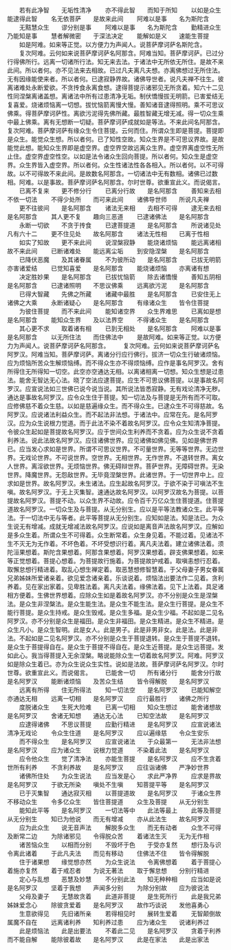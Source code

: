 <!-- { "loadSidebar": true } -->
　　若有此净智　　无垢性清净
　　亦不得此智　　而知于所知
　　以如是众生　　能逮得此智
　　名无依菩萨　　是故来此间
　　阿难以是事　　名为斯陀含
　　无黠慧众生　　谬分别是事
　　阿难以是事　　名为斯陀含
　　勤精进众生　　乃能知是事
　　慧者解微密　　于深法决定
　　能解如是义　　速能生菩提
　　如是阿难。如来等正觉。以方便力为声闻人。说菩萨摩诃萨名斯陀含。
　　复次阿难。云何如来说菩萨摩诃萨名阿那含。阿难当知。菩萨摩诃萨。已过分行得佛所行。远离一切诸所行法。知无来去法。于诸法中无所依无所住。是故不来此间。所以者何。亦不见法来去相故。已过凡夫离凡夫想。亦离佛想过无所住法。无有因缘能使来者。所以者何。已逮寂静界故。诸佛导世者。说凡夫禅不往生。彼离诸难处永断爱欲。不贪抟食永离食想。逮得菩提示诸邪见无所贪着。知六十二见性同涅槃离诸盖想。离诸法中所有过患清净无垢。制伏憍慢拔无明箭。已害爱结无复喜爱。烧诸烦恼离一切想。拔忧恼箭离慢大慢。善知诸音逮得照明。乘不可思议佛乘。得菩萨摩诃萨性。离欲污泥得先佛所藏。最胜智藏无增无减。得一切众生乘中最上佛乘。离有无想断一切疑。菩萨摩诃萨成就如是等法。不来此间名阿那含。复次阿难。菩萨摩诃萨有缘众生令住菩提。云何而住。所谓众生即是菩提。菩提即是众生。能觉众生想。所以者何。已了知性空故。知众生界是不可思议界故。是故能觉此想。能知众生界即是虚空界。虚空界空故远离众生界。虚空界离虚空性无所止住。虚空界虚空性空。以如是法令诸众生回向菩提。所以者何。知众生是虚空界。众生界皆入虚空界。所以者何。众生性诸法性各各相入。所以者何。以不可得故。以不可得故不来此间。是故数名阿那含。一切诸法中无有数相。诸佛已过数相。阿难。以是事故。菩萨摩诃萨名阿那含。尔时世尊。欲重宣此义。而说偈言。
　　已离不复来　　更不修分行
　　已离分行故　　是名阿那含
　　善知来去相　　不依一切法
　　不得少处所　　而可来此间
　　诸佛导世师　　所说凡夫禅
　　更不往彼间　　是名阿那含
　　诸法无来相　　去相不可得
　　逮无来去相　　是名阿那含
　　其人更不复　　趣向三恶道
　　已逮诸佛法　　是名阿那含
　　永断一切欲　　不贪于抟食
　　已逮菩提道　　是名阿那含
　　所说诸见处　　凡有六十二
　　更不住见处　　故名阿那含
　　诸法无性相　　已离于性相
　　如实了知故　　更不来此间
　　说涅槃寂静　　能烧诸烦恼
　　能远离诸相　　故不来此间
　　已断诸难处　　能远离尘垢
　　到安隐涅槃　　是名阿那含
　　已降伏恶魔　　及其诸眷属
　　不为彼所动　　是名阿那含
　　已拔无明箭　　亦害诸爱结
　　已觉知喜爱　　是名阿那含
　　能烧诸烦恼　　亦离诸有想
　　决定胜妙果　　是名阿那含
　　已拔忧恼箭　　除去诸憍慢
　　善知五阴相　　是名阿那含
　　已逮诸照明　　不思议佛乘
　　远离欲污泥　　是名阿那含
　　已得大智藏　　先佛之所藏
　　诸藏中最胜　　是名阿那含
　　已安住无上　　诸佛之大乘
　　永断诸疑心　　是名阿那含
　　有缘诸众生　　皆令住菩提
　　为彼住菩提　　而不来此间
　　能知诸空界　　众生界难思
　　已离如是想　　是名阿那含
　　能知众生界　　及以法界空
　　不得诸众生　　是名阿那含
　　其心更不求　　取着诸有相
　　已到无相处　　是名阿那含
　　阿难以是事　　是名阿那含
　　以无所住法　　而住佛法中
　　是故阿难。如来等正觉。以方便力为声闻人。说菩萨摩诃萨名阿那含。
　　复次阿难。云何如来说菩萨摩诃萨名阿罗汉。阿难当知。菩萨摩诃萨。离诸分行应行佛行。拔济一切众生行破诸烦恼。应为烦恼所苦众生解烦恼缚。而不得众生亦不得烦恼缚。应作是事名阿罗汉。舍有所得住无所得知一切空。此空亦空通达无相。以离诸相离一切想。知众生想是过患法。能舍无智达无心法。晓了空法应逮菩提。应生不可思议佛菩提。以是事故名阿罗汉。应宣说法如三世佛已说今说当说。其所说法皆悉寂静。无有戏论清净无秽。通达是事故名阿罗汉。应令众生住于菩提。知一切法及与菩提是无所有而不可取。应修佛慈不着众生慈。以如是慈遍缘众生。而不得众生。已逮众生不可得慈故。名阿罗汉。应说诸法利益众生。而不起法非法想。于诸法中。应常在先。是名阿罗汉。应为众生说根力觉道。而于此法不染不着故名阿罗汉。应令众生知清净菩提。令彼众生起如是菩提故名阿罗汉。应于世间众生利养而不贪着。应为众生说不贪着利养法。说此法故名阿罗汉。应往诸佛世界。应见诸佛如佛见佛。见如是佛世界已。应当发心求如是世界。所谓不可思议世界。不可量世界。无等等世界。无边世界。无戏论世界。不可说世界。空世界。无相世界。无作世界。不退转世界。离女人世界。离淫欲世界。无烦恼世界。佛无碍辩世界。菩萨世界。无障碍世界。无染世界。降魔世界。无怨敌世界。无毕竟涅槃世界。此诸世界。于一切世界中上。应求如是世界。故名阿罗汉。未生诸法。应生起故名阿罗汉。于欲不染于可嗔法不生嗔。故名阿罗汉。于无上灭集智。速通达故名阿罗汉。以阿罗汉故名为菩提。以菩提故名阿罗汉。菩提不动。以众生界不动故。应令百千万亿众生住菩提道。住菩提道故名阿罗汉。一切众生及与菩提。从无分别生。应以是平等法教诸众生。此平等法。于一切法中无与等者。此平等菩提从无分别生。应知如是法。知是法已。为众生说无有增减。成就无增减法故名阿罗汉。应说如是离音声法故名阿罗汉。应解如是多众生着。所谓众生不可得着。众生断常着。众生身见着。不能过着。见诸法不生不灭无为无作着。不坏色着。不坏受想识行着。离凡夫法着。建立诸佛法着。须陀洹果想着。斯陀含果想着。阿那含果想着。阿罗汉果想着。辟支佛果想着。如来等正觉想着。菩提心想着。为菩提故行施着。为菩提故护戒着。取嗔恚想行忍着。取懈怠想行精进着。取乱心想生禅定着。取恶慧想修智慧着。于父母妻子男女眷属兄弟姊妹所爱诸亲着。欲见爱念诸亲着。乐谈说着。烦恼法出要法作二见着。贪利养着。见在家出家着。见卑胜法着。离凡夫法着。缘佛法着。见下上法着。具足诸相方便着。生佛世界想着。应除众生如是着故名阿罗汉。亦不分别是众生是涅槃法。是众生非涅槃法。是众生能生法。是众生不能生法。是众生行菩提。是众生不能行菩提。是众生持戒。是众生毁戒。是众生多福。是众生少福。不起如是二见名阿罗汉。亦不分别是众生是福田。是众生非福田。是众生精进。是众生不精进。是众生凡小。是众生智明。此是女人。此是男子。此是非男非女。此是法。此是非法。不起如是二见名阿罗汉。亦不分别是众生于菩提退转。是众生于菩提不退转。是众生于菩提得自在。是众生于菩提不得自在。是众生近菩提。是众生远菩提。发如此心。我当得菩提入无余涅槃。略说能除众生一切着故名阿罗汉。阿难。阿罗汉如是除众生着已。亦为众生说众生实性。说如是法故。菩萨摩诃萨名阿罗汉。尔时世尊。欲重宣此义。而说偈言。
　　已能舍一切　　所有诸分行
　　能舍分行故　　是名阿罗汉
　　能断诸烦恼　　及苦众生结
　　皆令得解脱　　是名阿罗汉
　　远离有所得　　住无所得法
　　知一切法空　　是名阿罗汉
　　已能知解空　　亦通达无相
　　远离一切相　　是名阿罗汉
　　应行最胜行　　诸佛之所行
　　度脱诸众生　　生死大险难
　　已离一切相　　知众生想过
　　能舍诸想故　　是名阿罗汉
　　舍诸无知想　　通达无心法
　　已知空法故　　是名阿罗汉
　　应逮得诸佛　　不思议菩提
　　应勤行精进　　是名阿罗汉
　　应宣说诸法　　清净无戏论
　　令众生住道　　是名阿罗汉
　　应以遍缘慈　　令众生安乐
　　而不得众生　　是名阿罗汉
　　应宣说诸法　　于众最第一
　　无法非法想　　是名阿罗汉
　　应为诸众生　　说根力觉道
　　不染着此法　　是名阿罗汉
　　应令他众生　　觉了清净法
　　亦能生菩提　　是名阿罗汉
　　应不生贪着　　世所有利养
　　不贪利养故　　是名阿罗汉
　　应往诣诸佛　　严净妙世界
　　诸佛所住处　　为众生说法
　　应当发是心　　求此严净界
　　应求是界故　　是名阿罗汉
　　于欲无所染　　嗔处不生嗔
　　知菩提平等　　是名阿罗汉
　　已于灭集智　　通达寂灭相
　　以菩提道故　　是名阿罗汉
　　于诸众生界　　不移动众生
　　令多亿众生　　皆住菩提道
　　众生及菩提　　从无分别生
　　能知此平等　　是名阿罗汉
　　一切法等中　　此法等最上
　　此等及菩提　　从无分别生
　　知已为他说　　而无有增减
　　亦从此法生　　故名阿罗汉
　　应为此众生　　说无音声法
　　解脱多众生　　而无有动者
　　众生不可得　　及断常二边
　　为除诸邪见　　令得脱众苦
　　着诸法生灭　　无为无作相
　　诸苦恼众生　　以相而分别
　　不毁坏于色　　于受亦复然
　　想行及与识　　令离此诸着
　　于此凡夫法　　而见有移动
　　住佛法不住　　皆令得解脱
　　住于诸果想　　缘觉想亦然
　　为众生说法　　令离佛想着
　　着于菩提心　　着施亦复然
　　着于戒忍者　　为说无著法
　　取于懈怠想　　分别行精进
　　定心与乱想　　恶慧及妙慧
　　不分别此法　　知无种种相
　　应当如是说　　是名阿罗汉
　　坚着于我想　　声闻多分别
　　为除分别故　　应为彼说法
　　父母及妻子　　无慧故贪着
　　此道非菩提　　是生死所行
　　此是我兄弟　　姊妹爱念心
　　除彼贪爱着　　是名阿罗汉
　　故作巧谈说　　发他喜勇心
　　生意欲得见　　先旧诸所亲
　　若得相见时　　展转生爱着
　　无智颠倒故　　属魔不自在
　　远离诸利养　　知利养过患
　　应为诸众生　　说诸利养过
　　此是烦恼法　　此是出要法
　　不着此二见　　是名阿罗汉
　　贪着于利养　　而不能自解
　　能除彼着故　　是名阿罗汉
　　此是在家法　　此是出家法
